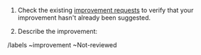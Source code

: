  1. Check the existing [improvement requests](https://gitlab.com/jeseibel/minecraft-lod-mod/-/issues/?sort=updated_desc&state=opened&label_name%5B%5D=Improvement) to verify that your improvement hasn't already been suggested.

 2. Describe the improvement:



/labels ~improvement ~Not-reviewed
